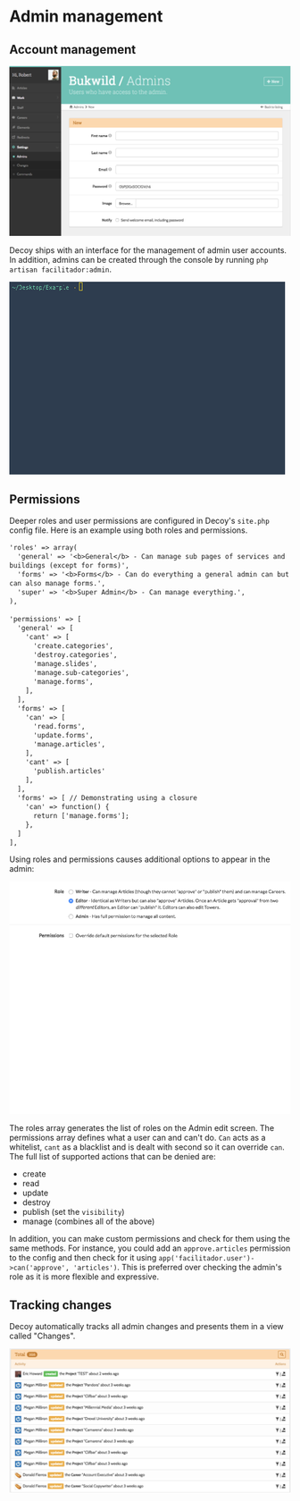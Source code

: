 # Admin management

## Account management

![](assets/img/admins.png)

Decoy ships with an interface for the management of admin user accounts.  In addition, admins can be created through the console by running `php artisan facilitador:admin`.

![](assets/img/create-admin.gif)

## Permissions

Deeper roles and user permissions are configured in Decoy's `site.php` config file.  Here is an example using both roles and permissions.

```php?start_inline=1
'roles' => array(
  'general' => '<b>General</b> - Can manage sub pages of services and buildings (except for forms)',
  'forms' => '<b>Forms</b> - Can do everything a general admin can but can also manage forms.',
  'super' => '<b>Super Admin</b> - Can manage everything.',
),

'permissions' => [
  'general' => [
    'cant' => [
      'create.categories',
      'destroy.categories',
      'manage.slides',
      'manage.sub-categories',
      'manage.forms',
    ],
  ],
  'forms' => [
    'can' => [
      'read.forms',
      'update.forms',
      'manage.articles',
    ],
    'cant' => [
      'publish.articles'
    ],
  ],
  'forms' => [ // Demonstrating using a closure
    'can' => function() {
      return ['manage.forms'];
    },
  ]
],
```

Using roles and permissions causes additional options to appear in the admin:

![](assets/img/permissions.gif)

The roles array generates the list of roles on the Admin edit screen. The permissions array defines what a user can and can't do. `Can` acts as a whitelist, `cant` as a blacklist and is dealt with second so it can override `can`.   The full list of supported actions that can be denied are:

- create
- read
- update
- destroy
- publish (set the `visibility`)
- manage (combines all of the above)

In addition, you can make custom permissions and check for them using the same methods.  For instance, you could add an `approve.articles` permission to the config and then check for it using `app('facilitador.user')->can('approve', 'articles')`.  This is preferred over checking the admin's role as it is more flexible and expressive.

## Tracking changes

Decoy automatically tracks all admin changes and presents them in a view called "Changes".

![](assets/img/changes.png)
